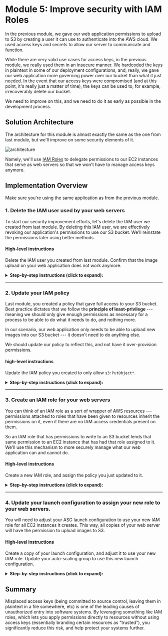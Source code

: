 Module 5: Improve security with IAM Roles
===

In the previous module, we gave our web application permissions to upload to S3 by creating a user
it can use to authenticate into the AWS cloud. We used access keys and secrets to allow our server to communicate and function.

While there are very valid use cases for access keys, in the previous module, we really used them in an insecure manner. We hardcoded the keys in plaintext in some of our deployment configurations, and, really, we gave our web application more governing power over our bucket than what it just needed. In the event that our access keys were compromised (and at this point, it's really just a matter of time), the keys can be used to, for example, irrecoverably delete our bucket.

We need to improve on this, and we need to do it as early as possible in the development process.


## Solution Architecture

The architecture for this module is almost exactly the same as the one from last module, 
but we'll improve on some security elements of it.

![architecture](__assets/architecture.png)

Namely, we'll use [IAM Roles](https://docs.aws.amazon.com/IAM/latest/UserGuide/id_roles.html) to delegate permissions to our EC2 instances that serve as web servers so that we won't have to manage access keys anymore.


## Implementation Overview

Make sure you're using the same application as from the previous module.


### 1. Delete the IAM user used by your web servers

To start our security improvement efforts, let's delete the IAM user we created from last module.
By deleting this IAM user, we are effectively revoking our application's permissions to use our S3 bucket. We'll reinstate the permissions later using better methods.

#### High-level instructions

Delete the IAM user you created from last module.
Confirm that the image upload on your web application does not work anymore.

<details>
  <summary><strong>Step-by-step instructions (click to expand):</strong></summary>
  <p>

1. Go to your IAM dashboard, and navigate to the **Users** dashboard.

2. Locate the user you created from last module, and select it and click **Delete user**. A confirmation box will appear that warns you about recent access --- confirm that you're sure, and proceed with deletion.

3. Once the user has been deleted, confirm that your web application cannot anymore save to S3 by attempting to upload another image. You should get an error saying that the access key used is unknown. This shows that your web application has lost permissions to interact with your S3 bucket.

  </p>
</details>

---

### 2. Update your IAM policy

Last module, you created a policy that gave full access to your S3 bucket. 
Best practice dictates that we follow the **principle of least-privilege** --- meaning we should only give enough permissions as necessary for a process to be able to do what it needs to do, and nothing more.

In our scenario, our web application only needs to be able to upload new images into our S3 bucket --- it doesn't need to do anything else.

We should update our policy to reflect this, and not have it over-provision permissions.

#### high-level instructions

Update the IAM policy you created to only allow `s3:PutObject*`. 

<details>
  <summary><strong>Step-by-step instructions (click to expand):</strong></summary>
  <p>

1. Go to your IAM dashboard, and go to **Policies**.

2. Look for the policy you created from the previous module, and click the name. 

3. In the resulting page, click **Edit policy**.

4. Under the `S3` section, revoke all permissions, except those that start with `PutObject` and `GetObject`.

> **Note:** This is definitely still too many permissions than needed, but for the purposes of this workshop, let's leave this at that.

5. Save the updated policy.

  </p>
</details>

---

### 3. Create an IAM role for your web servers

You can think of an IAM role as a sort of wrapper of AWS resources --- permissions attached
to roles that have been given to resources inherit the permissions on it, even if there are no
IAM access credentials present on them.

So an IAM role that has permissions to write to an S3 bucket lends that same permission to 
an EC2 instance that has had that role assigned to it. We'll use this mechanism to more securely manage
what our web application can and cannot do.

#### High-level instructions

Create a new IAM role, and assign the policy you just updated to it.

<details>
  <summary><strong>Step-by-step instructions (click to expand):</strong></summary>
  <p>

1. Still in your IAM dashboard, go to **Roles**. Click **Create role**.
   
2. This role will be assigned to EC2 instances, so select **EC2** as the service that will use this role.

3. For **Permissions**, select the policy you just updated.

4. At the very last step, give your role a unique, memorable name, then click **Create role**.
  </p>
</details>

---

###  4. Update your launch configuration to assign your new role to your web servers.

You will need to adjust your ASG launch configuration to use your new IAM role for all
EC2 instances it creates. This way, all copies of your web server will have the permission to 
upload images to S3.

#### High-level instructions

Create a copy of your launch configuration, and adjust it to use your new IAM role.
Update your auto-scaling group to use this new launch configuration.

<details>
  <summary><strong>Step-by-step instructions (click to expand):</strong></summary>
  <p>
1. Go to your EC2 dashboard and navigate to your **Launch configurations**.

2. Look for your current configuration, and opt to make a copy of it.

3. In `Step 3` of the resulting wizard, adjust the value of **IAM Role** so that it matches the role you just created. Save all your changes.
  1. Also remove the two `export` statements for `AWS_ACCESS_KEY` and `AWS_SECRET_ACCESS_KEY` from the configuration **User data**. This way we our access keys are not hardcoded anywhere in our system.

4. Navigate to your **Auto scaling groups**, and edit your current ASG so that it uses your updated launch configuration. Save your changes to your ASG.
  

5. Terminate the current instances under your ASG, and let it self-heal. This may take a few minutes.

6. Confirm that the web server now has permission to upload to your S3 bucket again by attempting to upload a file from the image upload form.
  </p>
</details>

## Summary

Misplaced access keys (being committed to source control, leaving them in plaintext in a file somewhere, etc) is one of the leading causes of unauthorized entry into software systems. By leveraging something like IAM roles, which lets you apply permissions directly to resources without using access keys (essentially branding certain resources as "trusted"), you significantly reduce this risk, and help protect your systems further.
